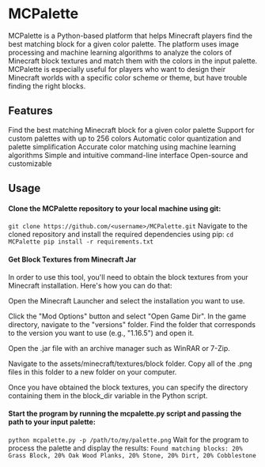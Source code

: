 
# MCPalette
MCPalette is a Python-based platform that helps Minecraft players find the best matching block for a given color palette. The platform uses image processing and machine learning algorithms to analyze the colors of Minecraft block textures and match them with the colors in the input palette. MCPalette is especially useful for players who want to design their Minecraft worlds with a specific color scheme or theme, but have trouble finding the right blocks.

## Features
Find the best matching Minecraft block for a given color palette
Support for custom palettes with up to 256 colors
Automatic color quantization and palette simplification
Accurate color matching using machine learning algorithms
Simple and intuitive command-line interface
Open-source and customizable

## Usage
#### Clone the MCPalette repository to your local machine using git:
``git clone https://github.com/<username>/MCPalette.git``
Navigate to the cloned repository and install the required dependencies using pip:
``cd MCPalette
pip install -r requirements.txt``

#### Get Block Textures from Minecraft Jar
In order to use this tool, you'll need to obtain the block textures from your Minecraft installation. Here's how you can do that:

Open the Minecraft Launcher and select the installation you want to use.

Click the "Mod Options" button and select "Open Game Dir".
In the game directory, navigate to the "versions" folder.
Find the folder that corresponds to the version you want to use (e.g., "1.16.5") and open it.

Open the .jar file with an archive manager such as WinRAR or 7-Zip.

Navigate to the assets/minecraft/textures/block folder.
Copy all of the .png files in this folder to a new folder on your computer.

Once you have obtained the block textures, you can specify the directory containing them in the block_dir variable in the Python script.

#### Start the program by running the mcpalette.py script and passing the path to your input palette:
``python mcpalette.py -p /path/to/my/palette.png``
Wait for the program to process the palette and display the results:
``Found matching blocks:
20% Grass Block, 20% Oak Wood Planks, 20% Stone, 20% Dirt, 20% Cobblestone``
